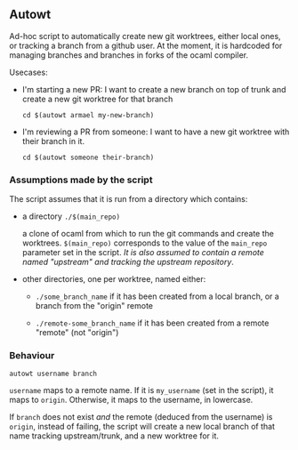 ## Autowt

Ad-hoc script to automatically create new git worktrees, either local ones, or
tracking a branch from a github user. At the moment, it is hardcoded for
managing branches and branches in forks of the ocaml compiler.

Usecases:
- I'm starting a new PR: I want to create a new branch on top of trunk and
  create a new git worktree for that branch
  ```shell
  cd $(autowt armael my-new-branch)
  ```

- I'm reviewing a PR from someone: I want to have a new git worktree with
  their branch in it.
  ```shell
  cd $(autowt someone their-branch)
  ```

### Assumptions made by the script

The script assumes that it is run from a directory which contains:

- a directory `./$(main_repo)`

  a clone of ocaml from which to run the git commands and create the worktrees.
  `$(main_repo)` corresponds to the value of the `main_repo` parameter set in
  the script. *It is also assumed to contain a remote named "upstream" and
  tracking the upstream repository*.

- other directories, one per worktree, named either:

  + `./some_branch_name` if it has been created from a local branch, or a branch
     from the "origin" remote

  + `./remote-some_branch_name` if it has been created from a remote "remote"
    (not "origin")

### Behaviour

`autowt username branch`

`username` maps to a remote name. If it is `my_username` (set in the script), it
maps to `origin`. Otherwise, it maps to the username, in lowercase.

If `branch` does not exist *and* the remote (deduced from the username) is
`origin`, instead of failing, the script will create a new local branch of that
name tracking upstream/trunk, and a new worktree for it.
